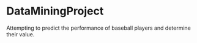 # DataMiningProject
Attempting to predict the performance of baseball players and determine their value. 
